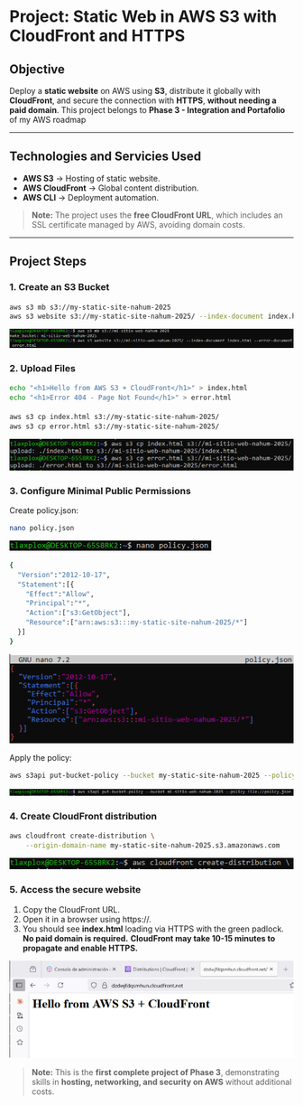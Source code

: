 # Project: Static Web in AWS S3 with CloudFront and HTTPS

## Objective
Deploy a **static website** on AWS using **S3**, distribute it globally with **CloudFront**, and secure the connection with **HTTPS**, **without needing a paid domain**.
This project belongs to **Phase 3 - Integration and Portafolio** of my AWS roadmap

---

## Technologies and Servicies Used
- **AWS S3** -> Hosting of static website.
- **AWS CloudFront** -> Global content distribution.
- **AWS CLI** -> Deployment automation.

> **Note:** The project uses the **free CloudFront URL**, which includes an SSL certificate managed by AWS, avoiding domain costs.

---

## Project Steps

### 1. Create an S3 Bucket
```bash
aws s3 mb s3://my-static-site-nahum-2025
aws s3 website s3://my-static-site-nahum-2025/ --index-document index.html --error-document error.html
```
![s3](images/1.PNG)

### 2. Upload Files
```bash
echo "<h1>Hello from AWS S3 + CloudFront</h1>" > index.html
echo "<h1>Error 404 - Page Not Found</h1>" > error.html

aws s3 cp index.html s3://my-static-site-nahum-2025/
aws s3 cp error.html s3://my-static-site-nahum-2025/
```
![upload Files](images/2.PNG)

### 3. Configure Minimal Public Permissions
Create policy.json:
```bash
nano policy.json
```
![create json](images/3.PNG)

```bash
{
  "Version":"2012-10-17",
  "Statement":[{
    "Effect":"Allow",
    "Principal":"*",
    "Action":["s3:GetObject"],
    "Resource":["arn:aws:s3:::my-static-site-nahum-2025/*"]
  }]
}
```
![json policy](images/4.PNG)

Apply the policy:
```bash
aws s3api put-bucket-policy --bucket my-static-site-nahum-2025 --policy file://policy.json
```
![apply policy](images/5.PNG)


### 4. Create CloudFront distribution
```bash
aws cloudfront create-distribution \
    --origin-domain-name my-static-site-nahum-2025.s3.amazonaws.com
```
![create distribution](images/6.PNG)

### 5. Access the secure website
1. Copy the CloudFront URL.
2. Open it in a browser using https://.
3. You should see **index.html** loading via HTTPS with the green padlock.
    **No paid domain is required.**
    **CloudFront may take 10-15 minutes to propagate and enable HTTPS.**

![AWS S3 + CloudFront](images/7.PNG)

>**Note:** This is the **first complete project of Phase 3**, demonstrating skills in **hosting, networking, and security on AWS** without additional costs.